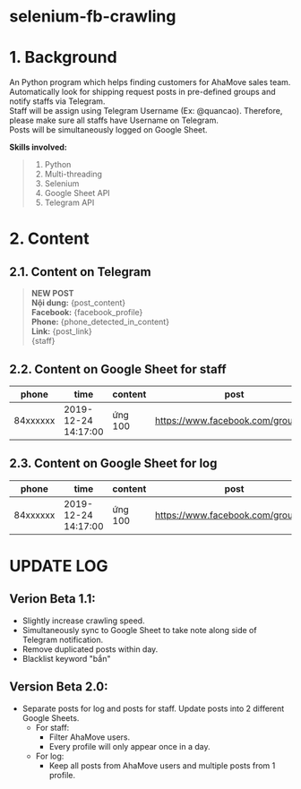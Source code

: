 # selenium-fb-crawling

# 1. Background
An Python program which helps finding customers for AhaMove sales team.<br>
Automatically look for shipping request posts in pre-defined groups and notify staffs via Telegram.<br>
Staff will be assign using Telegram Username (Ex: @quancao). Therefore, please make sure all staffs have Username on Telegram.<br>
Posts will be simultaneously logged on Google Sheet.

**Skills involved:**
> 1. Python
> 2. Multi-threading
> 3. Selenium
> 4. Google Sheet API
> 5. Telegram API

# 2. Content
## 2.1. Content on Telegram

> **NEW POST** <br>
> **Nội dung:** {post_content} <br>
> **Facebook:** {facebook_profile} <br>
> **Phone:** {phone_detected_in_content} <br>
> **Link:** {post_link} <br>
> {staff}

## 2.2. Content on Google Sheet for staff
|phone   |time               |content|post                               |profile                          |staff   |note|
|--------|-------------------|-------|-----------------------------------|---------------------------------|--------|----|
|84xxxxxx|2019-12-24 14:17:00|ứng 100|https://www.facebook.com/groups/...|https://www.facebook.com/coi.hihe|@quancao|good|

## 2.3. Content on Google Sheet for log
|phone   |time               |content|post                               |profile                          |staff   |note|
|--------|-------------------|-------|-----------------------------------|---------------------------------|--------|----|
|84xxxxxx|2019-12-24 14:17:00|ứng 100|https://www.facebook.com/groups/...|https://www.facebook.com/coi.hihe|@quancao|good|

# UPDATE LOG

## Verion Beta 1.1:
- Slightly increase crawling speed.
- Simultaneously sync to Google Sheet to take note along side of Telegram notification.
- Remove duplicated posts within day.
- Blacklist keyword "bắn"

## Version Beta 2.0:
- Separate posts for log and posts for staff. Update posts into 2 different Google Sheets.
    - For staff:
        - Filter AhaMove users.
        - Every profile will only appear once in a day.
    - For log:
        - Keep all posts from AhaMove users and multiple posts from 1 profile.